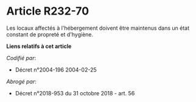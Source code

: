 # Article R232-70

Les locaux affectés à l'hébergement doivent être maintenus dans un état constant de propreté et d'hygiène.

**Liens relatifs à cet article**

_Codifié par_:

  - Décret n°2004-196 2004-02-25

_Abrogé par_:

  - Décret n°2018-953 du 31 octobre 2018 - art. 56
